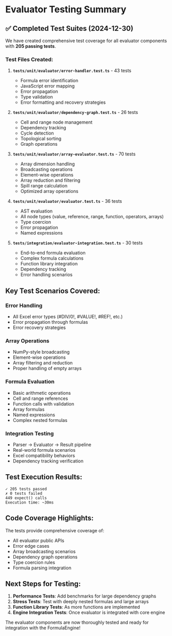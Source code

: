 # Evaluator Testing Summary

## ✅ Completed Test Suites (2024-12-30)

We have created comprehensive test coverage for all evaluator components with **205 passing tests**.

### Test Files Created:

1. **`tests/unit/evaluator/error-handler.test.ts`** - 43 tests
   - Formula error identification
   - JavaScript error mapping
   - Error propagation
   - Type validation
   - Error formatting and recovery strategies

2. **`tests/unit/evaluator/dependency-graph.test.ts`** - 26 tests
   - Cell and range node management
   - Dependency tracking
   - Cycle detection
   - Topological sorting
   - Graph operations

3. **`tests/unit/evaluator/array-evaluator.test.ts`** - 70 tests
   - Array dimension handling
   - Broadcasting operations
   - Element-wise operations
   - Array reduction and filtering
   - Spill range calculation
   - Optimized array operations

4. **`tests/unit/evaluator/evaluator.test.ts`** - 36 tests
   - AST evaluation
   - All node types (value, reference, range, function, operators, arrays)
   - Type coercion
   - Error propagation
   - Named expressions

5. **`tests/integration/evaluator-integration.test.ts`** - 30 tests
   - End-to-end formula evaluation
   - Complex formula calculations
   - Function library integration
   - Dependency tracking
   - Error handling scenarios

## Key Test Scenarios Covered:

### Error Handling
- All Excel error types (#DIV/0!, #VALUE!, #REF!, etc.)
- Error propagation through formulas
- Error recovery strategies

### Array Operations
- NumPy-style broadcasting
- Element-wise operations
- Array filtering and reduction
- Proper handling of empty arrays

### Formula Evaluation
- Basic arithmetic operations
- Cell and range references
- Function calls with validation
- Array formulas
- Named expressions
- Complex nested formulas

### Integration Testing
- Parser → Evaluator → Result pipeline
- Real-world formula scenarios
- Excel compatibility behaviors
- Dependency tracking verification

## Test Execution Results:

```
✓ 205 tests passed
✗ 0 tests failed
449 expect() calls
Execution time: ~30ms
```

## Code Coverage Highlights:

The tests provide comprehensive coverage of:
- All evaluator public APIs
- Error edge cases
- Array broadcasting scenarios
- Dependency graph operations
- Type coercion rules
- Formula parsing integration

## Next Steps for Testing:

1. **Performance Tests**: Add benchmarks for large dependency graphs
2. **Stress Tests**: Test with deeply nested formulas and large arrays
3. **Function Library Tests**: As more functions are implemented
4. **Engine Integration Tests**: Once evaluator is integrated with core engine

The evaluator components are now thoroughly tested and ready for integration with the FormulaEngine!
